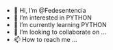 - 👋 Hi, I’m @Fedesentencia
- 👀 I’m interested in PYTHON
- 🌱 I’m currently learning PYTHON
- 💞️ I’m looking to collaborate on ...
- 📫 How to reach me ...

<!---
Fedesentencia/Fedesentencia is a ✨ special ✨ repository because its `README.md` (this file) appears on your GitHub profile.
You can click the Preview link to take a look at your changes.
--->
